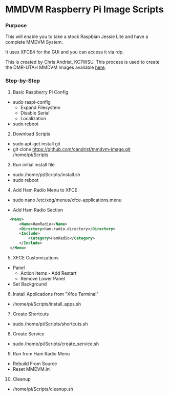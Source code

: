 # MMDVM Raspberry Pi Image Scripts

### Purpose
This will enable you to take a stock Raspbian Jessie Lite and have a complete MMDVM System.

It uses XFCE4 for the GUI and you can access it via rdp.

This is created by Chris Andrist, KC7WSU. This process is used to create the DMR-UTAH MMDVM Images available [here](http://www.dmr-utah.net/support/mmdvm/images/).

### Step-by-Step
1. Basic Raspberry Pi Config
  - sudo raspi-config
    - Expand Filesystem
    - Disable Serial
    - Localization
 - sudo reboot

2. Download Scripts
  - sudo apt-get install git
  - git clone https://github.com/candrist/mmdvm-image.git /home/pi/Scripts

3. Run initial install file
  - sudo /home/pi/Scripts/install.sh
  - sudo reboot

4. Add Ham Radio Menu to XFCE

  - sudo nano /etc/xdg/menus/xfce-applications.menu

  - Add Ham Radio Section

  ```xml
    <Menu>
        <Name>HamRadio</Name>
        <Directory>ham-radio.directory</Directory>
        <Include>
            <Category>HamRadio</Category>
        </Include>
    </Menu>
  ```

5. XFCE Customizations
  - Panel
    - Action Items - Add Restart
    - Remove Lower Panel
  - Set Background

6. Install Applications from  "Xfce Terminal"
  - /home/pi/Scripts/install_apps.sh
  
7. Create Shortcuts
  - sudo /home/pi/Scripts/shortcuts.sh

8. Create Service
  - sudo /home/pi/Scripts/create_service.sh

9. Run from Ham Radio Menu
  - Rebuild From Source
  - Reset MMDVM.ini

10. Cleanup
  - /home/pi/Scripts/cleanup.sh
